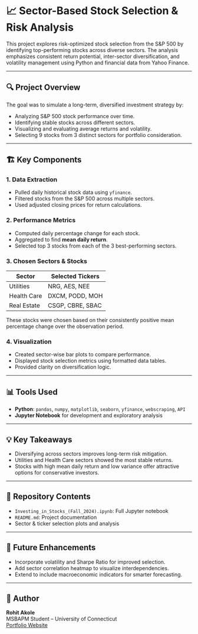 # 📈 Sector-Based Stock Selection & Risk Analysis

This project explores risk-optimized stock selection from the S&P 500 by identifying top-performing stocks across diverse sectors. The analysis emphasizes consistent return potential, inter-sector diversification, and volatility management using Python and financial data from Yahoo Finance.

---

## 🔍 Project Overview

The goal was to simulate a long-term, diversified investment strategy by:

- Analyzing S&P 500 stock performance over time.
- Identifying stable stocks across different sectors.
- Visualizing and evaluating average returns and volatility.
- Selecting 9 stocks from 3 distinct sectors for portfolio consideration.

---

## 🏗️ Key Components

### 1. Data Extraction

- Pulled daily historical stock data using `yfinance`.
- Filtered stocks from the S&P 500 across multiple sectors.
- Used adjusted closing prices for return calculations.

### 2. Performance Metrics

- Computed daily percentage change for each stock.
- Aggregated to find **mean daily return**.
- Selected top 3 stocks from each of the 3 best-performing sectors.

### 3. Chosen Sectors & Stocks

| Sector       | Selected Tickers         |
|--------------|--------------------------|
| Utilities    | NRG, AES, NEE            |
| Health Care  | DXCM, PODD, MOH          |
| Real Estate  | CSGP, CBRE, SBAC         |

These stocks were chosen based on their consistently positive mean percentage change over the observation period.

### 4. Visualization

- Created sector-wise bar plots to compare performance.
- Displayed stock selection metrics using formatted data tables.
- Provided clarity on diversification logic.

---

## 📊 Tools Used

- **Python**: `pandas`, `numpy`, `matplotlib`, `seaborn`, `yfinance`, `webscraping`, `API`
- **Jupyter Notebook** for development and exploratory analysis

---

## 💡 Key Takeaways

- Diversifying across sectors improves long-term risk mitigation.
- Utilities and Health Care sectors showed the most stable returns.
- Stocks with high mean daily return and low variance offer attractive options for conservative investors.

---

## 📁 Repository Contents

- `Investing_in_Stocks_(Fall_2024).ipynb`: Full Jupyter notebook
- `README.md`: Project documentation
- Sector & ticker selection plots and analysis

---

## 🔗 Future Enhancements

- Incorporate volatility and Sharpe Ratio for improved selection.
- Add sector correlation heatmap to visualize interdependencies.
- Extend to include macroeconomic indicators for smarter forecasting.

---

## 🧠 Author

**Rohit Akole**  
MSBAPM Student – University of Connecticut  
[Portfolio Website](http://rohitakole50.github.io)
